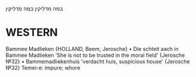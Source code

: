 במה מדליקין
בַּמֶּה מַדְלִיקִין

WESTERN
========

Bammee Madlieken {HOLLAND, Beem, Jerosche}
	•	Die schteit aach in Bammee Madlieken 'She is not to be trusted in the moral field' {Jerosche №32}
	•	Bammemadliekenhuis 'verdacht huis, suspicious house' {Jerosche №32}
Temei-e: impure; whore